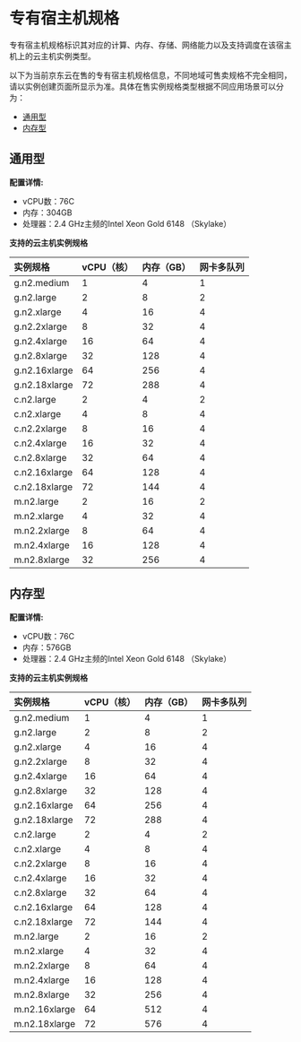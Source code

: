 # 专有宿主机规格

专有宿主机规格标识其对应的计算、内存、存储、网络能力以及支持调度在该宿主机上的云主机实例类型。

以下为当前京东云在售的专有宿主机规格信息，不同地域可售卖规格不完全相同，请以实例创建页面所显示为准。具体在售实例规格类型根据不同应用场景可以分为：

* [通用型](instance-type-family#user-content-1)
* [内存型](instance-type-family#user-content-2)


## 通用型
<div id="user-content-1"></div>

**配置详情:**

* vCPU数：76C
* 内存：304GB
* 处理器：2.4 GHz主频的Intel Xeon Gold 6148 （Skylake）

**支持的云主机实例规格**

实例规格|vCPU（核）|内存（GB）|网卡多队列
:---|:---|:---|:---
|g.n2.medium|1|4|1
|g.n2.large|2|8|2
|g.n2.xlarge|4|16|4
|g.n2.2xlarge|8|32|4
|g.n2.4xlarge|16|64|4
|g.n2.8xlarge|32|128|4
|g.n2.16xlarge|64|256|4
|g.n2.18xlarge|72|288|4
|c.n2.large|2|4|2
|c.n2.xlarge|4|8|4
|c.n2.2xlarge|8|16|4
|c.n2.4xlarge|16|32|4
|c.n2.8xlarge|32|64|4
|c.n2.16xlarge|64|128|4
|c.n2.18xlarge	|72|144|4
|m.n2.large|2|16|2
|m.n2.xlarge|4|32|4
|m.n2.2xlarge|8|64|4
|m.n2.4xlarge|16|128|4
|m.n2.8xlarge|32|256|4


## 内存型
<div id="user-content-2"></div>

**配置详情:**

* vCPU数：76C
* 内存：576GB
* 处理器：2.4 GHz主频的Intel Xeon Gold 6148 （Skylake）

**支持的云主机实例规格**

实例规格|vCPU（核）|内存（GB）|网卡多队列
:---|:---|:---|:---
|g.n2.medium|1|4|1
|g.n2.large|2|8|2
|g.n2.xlarge|4|16|4
|g.n2.2xlarge|8|32|4
|g.n2.4xlarge|16|64|4
|g.n2.8xlarge|32|128|4
|g.n2.16xlarge|64|256|4
|g.n2.18xlarge|72|288|4
|c.n2.large|2|4|2
|c.n2.xlarge|4|8|4
|c.n2.2xlarge|8|16|4
|c.n2.4xlarge|16|32|4
|c.n2.8xlarge|32|64|4
|c.n2.16xlarge|64|128|4
|c.n2.18xlarge|72|144|4
|m.n2.large|2|16|2
|m.n2.xlarge|4|32|4
|m.n2.2xlarge|8|64|4
|m.n2.4xlarge|16|128|4
|m.n2.8xlarge|32|256|4
|m.n2.16xlarge|64|512|4
|m.n2.18xlarge|72|576|4
